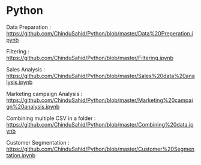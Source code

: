 # Python

Data Preparation :  https://github.com/ChinduSahid/Python/blob/master/Data%20Preperation.ipynb  
  
Filtering :  https://github.com/ChinduSahid/Python/blob/master/Filtering.ipynb  
    
Sales Analysis : https://github.com/ChinduSahid/Python/blob/master/Sales%20data%20analysis.ipynb  
  
Marketing campaign Analysis :  https://github.com/ChinduSahid/Python/blob/master/Marketing%20campaign%20analysis.ipynb  
  
Combining multiple CSV in a folder : https://github.com/ChinduSahid/Python/blob/master/Combining%20data.ipynb

Customer Segmentation : https://github.com/ChinduSahid/Python/blob/master/Customer%20Segmentation.ipynb
